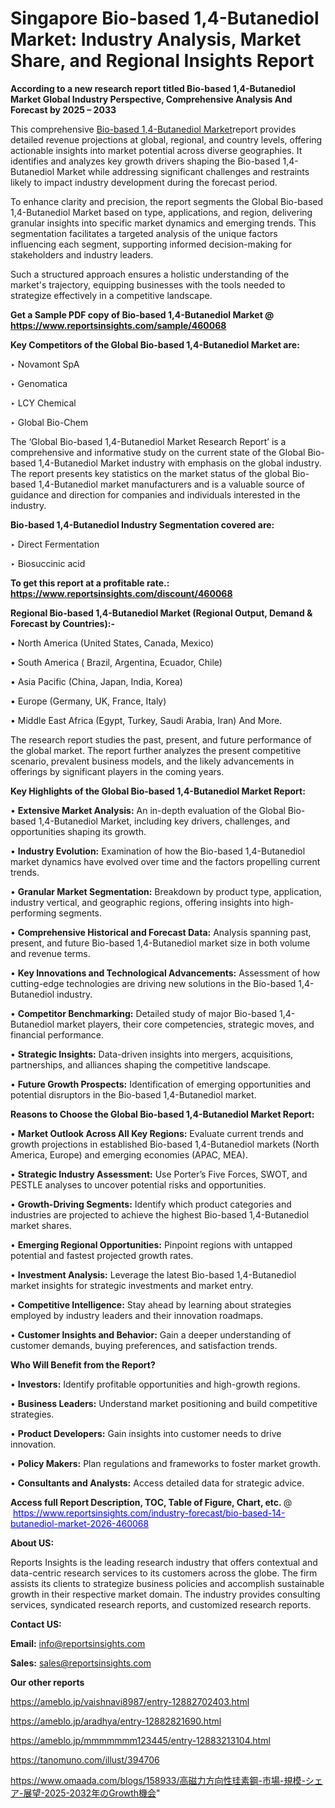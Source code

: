 # Singapore Bio-based 1,4-Butanediol Market: Industry Analysis, Market Share, and Regional Insights Report

<strong>According to a new research report titled Bio-based 1,4-Butanediol Market Global Industry Perspective, Comprehensive Analysis And Forecast by 2025 – 2033</strong>

This comprehensive <a href=https://www.reportsinsights.com/sample/460068>Bio-based 1,4-Butanediol Market</a>report provides detailed revenue projections at global, regional, and country levels, offering actionable insights into market potential across diverse geographies. It identifies and analyzes key growth drivers shaping the Bio-based 1,4-Butanediol Market while addressing significant challenges and restraints likely to impact industry development during the forecast period.

To enhance clarity and precision, the report segments the Global Bio-based 1,4-Butanediol Market based on type, applications, and region, delivering granular insights into specific market dynamics and emerging trends. This segmentation facilitates a targeted analysis of the unique factors influencing each segment, supporting informed decision-making for stakeholders and industry leaders.

Such a structured approach ensures a holistic understanding of the market's trajectory, equipping businesses with the tools needed to strategize effectively in a competitive landscape.

<strong>Get a Sample PDF copy of Bio-based 1,4-Butanediol Market </strong><strong>@<a href=https://www.reportsinsights.com/sample/460068 style=color:#0000ff;> https://www.reportsinsights.com/sample/460068</a></strong></font>

<strong>Key Competitors of the Global Bio-based 1,4-Butanediol Market are:</strong>

‣ Novamont SpA

‣ Genomatica

‣ LCY Chemical

‣ Global Bio-Chem

The ‘Global Bio-based 1,4-Butanediol Market Research Report’ is a comprehensive and informative study on the current state of the Global Bio-based 1,4-Butanediol Market industry with emphasis on the global industry. The report presents key statistics on the market status of the global Bio-based 1,4-Butanediol market manufacturers and is a valuable source of guidance and direction for companies and individuals interested in the industry.

<strong>Bio-based 1,4-Butanediol Industry Segmentation covered are:</strong>

‣ Direct Fermentation

‣ Biosuccinic acid

<strong>To get this report at a profitable rate.: <a href=https://www.reportsinsights.com/discount/460068 style=color:#0000ff;>https://www.reportsinsights.com/discount/460068</a></strong></font>

<strong>Regional Bio-based 1,4-Butanediol Market (Regional Output, Demand &amp; Forecast by Countries):-</strong>

• North America (United States, Canada, Mexico)

• South America ( Brazil, Argentina, Ecuador, Chile)

• Asia Pacific (China, Japan, India, Korea)

• Europe (Germany, UK, France, Italy)

• Middle East Africa (Egypt, Turkey, Saudi Arabia, Iran) And More.

The research report studies the past, present, and future performance of the global market. The report further analyzes the present competitive scenario, prevalent business models, and the likely advancements in offerings by significant players in the coming years.

<strong>Key Highlights of the Global Bio-based 1,4-Butanediol Market Report:</strong>

• <strong>Extensive Market Analysis:</strong> An in-depth evaluation of the Global Bio-based 1,4-Butanediol Market, including key drivers, challenges, and opportunities shaping its growth.

• <strong>Industry Evolution:</strong> Examination of how the Bio-based 1,4-Butanediol market dynamics have evolved over time and the factors propelling current trends.

• <strong>Granular Market Segmentation:</strong> Breakdown by product type, application, industry vertical, and geographic regions, offering insights into high-performing segments.

• <strong>Comprehensive Historical and Forecast Data:</strong> Analysis spanning past, present, and future Bio-based 1,4-Butanediol market size in both volume and revenue terms.

• <strong>Key Innovations and Technological Advancements:</strong> Assessment of how cutting-edge technologies are driving new solutions in the Bio-based 1,4-Butanediol industry.

• <strong>Competitor Benchmarking:</strong> Detailed study of major Bio-based 1,4-Butanediol market players, their core competencies, strategic moves, and financial performance.

• <strong>Strategic Insights:</strong> Data-driven insights into mergers, acquisitions, partnerships, and alliances shaping the competitive landscape.

• <strong>Future Growth Prospects:</strong> Identification of emerging opportunities and potential disruptors in the Bio-based 1,4-Butanediol market.

<strong>Reasons to Choose the Global Bio-based 1,4-Butanediol Market Report:</strong>

• <strong>Market Outlook Across All Key Regions:</strong> Evaluate current trends and growth projections in established Bio-based 1,4-Butanediol markets (North America, Europe) and emerging economies (APAC, MEA).

• <strong>Strategic Industry Assessment:</strong> Use Porter’s Five Forces, SWOT, and PESTLE analyses to uncover potential risks and opportunities.

• <strong>Growth-Driving Segments:</strong> Identify which product categories and industries are projected to achieve the highest Bio-based 1,4-Butanediol market shares.

• <strong>Emerging Regional Opportunities:</strong> Pinpoint regions with untapped potential and fastest projected growth rates.

• <strong>Investment Analysis:</strong> Leverage the latest Bio-based 1,4-Butanediol market insights for strategic investments and market entry.

• <strong>Competitive Intelligence:</strong> Stay ahead by learning about strategies employed by industry leaders and their innovation roadmaps.

• <strong>Customer Insights and Behavior:</strong> Gain a deeper understanding of customer demands, buying preferences, and satisfaction trends.

<strong>Who Will Benefit from the Report?</strong>

• <strong>Investors:</strong> Identify profitable opportunities and high-growth regions.

• <strong>Business Leaders:</strong> Understand market positioning and build competitive strategies.

• <strong>Product Developers:</strong> Gain insights into customer needs to drive innovation.

• <strong>Policy Makers:</strong> Plan regulations and frameworks to foster market growth.

• <strong>Consultants and Analysts:</strong> Access detailed data for strategic advice.
</ul>
<strong>Access full Report Description, TOC, Table of Figure, Chart, etc. </strong>@  <a href=https://www.reportsinsights.com/industry-forecast/bio-based-14-butanediol-market-2026-460068 style=color:#0000ff;>https://www.reportsinsights.com/industry-forecast/bio-based-14-butanediol-market-2026-460068</a></font>

<strong><strong>About US</strong>:</strong>

Reports Insights is the leading research industry that offers contextual and data-centric research services to its customers across the globe. The firm assists its clients to strategize business policies and accomplish sustainable growth in their respective market domain. The industry provides consulting services, syndicated research reports, and customized research reports.

<strong>Contact US:</strong>

<p class=""""><b>Email:</b> <a href=mailto:info@reportsinsights.com>info@reportsinsights.com</a></p>
<p class=""""><b>Sales:</b> <a href=mailto:sales@reportsinsights.com>sales@reportsinsights.com</a></p>

<strong>Our other reports</strong>

<a href=https://ameblo.jp/vaishnavi8987/entry-12882702403.html>https://ameblo.jp/vaishnavi8987/entry-12882702403.html</a>

<a href=https://ameblo.jp/aradhya/entry-12882821690.html>https://ameblo.jp/aradhya/entry-12882821690.html</a>

<a href=https://ameblo.jp/mmmmmmm123445/entry-12883213104.html>https://ameblo.jp/mmmmmmm123445/entry-12883213104.html</a>

<a href=https://tanomuno.com/illust/394706>https://tanomuno.com/illust/394706</a>

<a href=https://www.omaada.com/blogs/158933/高磁力方向性珪素鋼-市場-規模-シェア-展望-2025-2032年のGrowth機会>https://www.omaada.com/blogs/158933/高磁力方向性珪素鋼-市場-規模-シェア-展望-2025-2032年のGrowth機会</a>"
